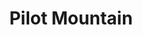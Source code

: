 ---
layout: product
product_id: 1491348783166
id: 1491348783166
title: Pilot Mountain
body_html: >-
  <p>Taken in Alberta during the summer of 2018.</p>

  <p>This towering peak loomed in the distance for a long while as we drove the winding highway from Revelstoke, BC to Banff, AB.</p>

  <p> </p>
vendor: Connell McCarthy
product_type: Photo Print
created_at: 2018-10-13T21:00:16-04:00
handle: pilot-mountain
updated_at: 2022-01-18T10:42:40-05:00
published_at: 2018-08-22T19:38:24-04:00
template_suffix: ""
status: active
published_scope: global
tags: Batch 02, forest, mountain, mountains, Print, Trees
admin_graphql_api_id: gid://shopify/Product/1491348783166
variants:
  - id: 39577157664830
    product_id: 1491348783166
    title: 8x10” / Full Colour
    price: "35.00"
    sku: CM-PP-B2-10-XXS-FC
    position: 1
    inventory_policy: deny
    compare_at_price: null
    fulfillment_service: manual
    inventory_management: null
    option1: 8x10”
    option2: Full Colour
    option3: null
    created_at: 2021-09-01T14:25:41-04:00
    updated_at: 2021-09-01T14:26:20-04:00
    taxable: true
    barcode: ""
    grams: 208
    image_id: 6203618000958
    weight: 0.208
    weight_unit: kg
    inventory_item_id: 41671598309438
    inventory_quantity: 0
    old_inventory_quantity: 0
    requires_shipping: true
    admin_graphql_api_id: gid://shopify/ProductVariant/39577157664830
  - id: 39577157697598
    product_id: 1491348783166
    title: 8x10” / Black & White
    price: "35.00"
    sku: CM-PP-B2-10-XXS-BW
    position: 2
    inventory_policy: deny
    compare_at_price: null
    fulfillment_service: manual
    inventory_management: null
    option1: 8x10”
    option2: Black & White
    option3: null
    created_at: 2021-09-01T14:25:41-04:00
    updated_at: 2021-09-01T14:26:20-04:00
    taxable: true
    barcode: ""
    grams: 208
    image_id: 6203617837118
    weight: 0.208
    weight_unit: kg
    inventory_item_id: 41671598342206
    inventory_quantity: 0
    old_inventory_quantity: 0
    requires_shipping: true
    admin_graphql_api_id: gid://shopify/ProductVariant/39577157697598
  - id: 39577157730366
    product_id: 1491348783166
    title: 8.5x11” / Full Colour
    price: "35.00"
    sku: CM-PP-B2-10-XS-FC
    position: 3
    inventory_policy: deny
    compare_at_price: null
    fulfillment_service: manual
    inventory_management: null
    option1: 8.5x11”
    option2: Full Colour
    option3: null
    created_at: 2021-09-01T14:25:41-04:00
    updated_at: 2021-09-01T14:26:20-04:00
    taxable: true
    barcode: ""
    grams: 208
    image_id: 6203618000958
    weight: 0.208
    weight_unit: kg
    inventory_item_id: 41671598374974
    inventory_quantity: 0
    old_inventory_quantity: 0
    requires_shipping: true
    admin_graphql_api_id: gid://shopify/ProductVariant/39577157730366
  - id: 39577157763134
    product_id: 1491348783166
    title: 8.5x11” / Black & White
    price: "35.00"
    sku: CM-PP-B2-10-XS-BW
    position: 4
    inventory_policy: deny
    compare_at_price: null
    fulfillment_service: manual
    inventory_management: null
    option1: 8.5x11”
    option2: Black & White
    option3: null
    created_at: 2021-09-01T14:25:41-04:00
    updated_at: 2021-09-01T14:26:20-04:00
    taxable: true
    barcode: ""
    grams: 208
    image_id: 6203617837118
    weight: 0.208
    weight_unit: kg
    inventory_item_id: 41671598407742
    inventory_quantity: 0
    old_inventory_quantity: 0
    requires_shipping: true
    admin_graphql_api_id: gid://shopify/ProductVariant/39577157763134
  - id: 39577157795902
    product_id: 1491348783166
    title: 13x19” / Full Colour
    price: "40.00"
    sku: CM-PP-B2-10-S-FC
    position: 5
    inventory_policy: deny
    compare_at_price: null
    fulfillment_service: manual
    inventory_management: null
    option1: 13x19”
    option2: Full Colour
    option3: null
    created_at: 2021-09-01T14:25:41-04:00
    updated_at: 2021-09-01T14:26:20-04:00
    taxable: true
    barcode: ""
    grams: 208
    image_id: 6203618000958
    weight: 0.208
    weight_unit: kg
    inventory_item_id: 41671598440510
    inventory_quantity: 0
    old_inventory_quantity: 0
    requires_shipping: true
    admin_graphql_api_id: gid://shopify/ProductVariant/39577157795902
  - id: 39577157828670
    product_id: 1491348783166
    title: 13x19” / Black & White
    price: "40.00"
    sku: CM-PP-B2-10-S-BW
    position: 6
    inventory_policy: deny
    compare_at_price: null
    fulfillment_service: manual
    inventory_management: null
    option1: 13x19”
    option2: Black & White
    option3: null
    created_at: 2021-09-01T14:25:41-04:00
    updated_at: 2021-09-01T14:26:20-04:00
    taxable: true
    barcode: ""
    grams: 208
    image_id: 6203617837118
    weight: 0.208
    weight_unit: kg
    inventory_item_id: 41671598473278
    inventory_quantity: 0
    old_inventory_quantity: 0
    requires_shipping: true
    admin_graphql_api_id: gid://shopify/ProductVariant/39577157828670
  - id: 39577157861438
    product_id: 1491348783166
    title: 16x20” / Full Colour
    price: "50.00"
    sku: CM-PP-B2-10-M-FC
    position: 7
    inventory_policy: deny
    compare_at_price: null
    fulfillment_service: manual
    inventory_management: null
    option1: 16x20”
    option2: Full Colour
    option3: null
    created_at: 2021-09-01T14:25:41-04:00
    updated_at: 2021-09-01T14:26:20-04:00
    taxable: true
    barcode: ""
    grams: 208
    image_id: 6203618000958
    weight: 0.208
    weight_unit: kg
    inventory_item_id: 41671598506046
    inventory_quantity: 0
    old_inventory_quantity: 0
    requires_shipping: true
    admin_graphql_api_id: gid://shopify/ProductVariant/39577157861438
  - id: 39577157894206
    product_id: 1491348783166
    title: 16x20” / Black & White
    price: "50.00"
    sku: CM-PP-B2-10-M-BW
    position: 8
    inventory_policy: deny
    compare_at_price: null
    fulfillment_service: manual
    inventory_management: null
    option1: 16x20”
    option2: Black & White
    option3: null
    created_at: 2021-09-01T14:25:41-04:00
    updated_at: 2021-09-01T14:26:20-04:00
    taxable: true
    barcode: ""
    grams: 208
    image_id: 6203617837118
    weight: 0.208
    weight_unit: kg
    inventory_item_id: 41671598538814
    inventory_quantity: 0
    old_inventory_quantity: 0
    requires_shipping: true
    admin_graphql_api_id: gid://shopify/ProductVariant/39577157894206
  - id: 39577157926974
    product_id: 1491348783166
    title: 20x24” / Full Colour
    price: "60.00"
    sku: CM-PP-B2-10-L-FC
    position: 9
    inventory_policy: deny
    compare_at_price: null
    fulfillment_service: manual
    inventory_management: null
    option1: 20x24”
    option2: Full Colour
    option3: null
    created_at: 2021-09-01T14:25:41-04:00
    updated_at: 2021-09-01T14:26:20-04:00
    taxable: true
    barcode: ""
    grams: 208
    image_id: 6203618000958
    weight: 0.208
    weight_unit: kg
    inventory_item_id: 41671598571582
    inventory_quantity: 0
    old_inventory_quantity: 0
    requires_shipping: true
    admin_graphql_api_id: gid://shopify/ProductVariant/39577157926974
  - id: 39577157959742
    product_id: 1491348783166
    title: 20x24” / Black & White
    price: "60.00"
    sku: CM-PP-B2-10-L-BW
    position: 10
    inventory_policy: deny
    compare_at_price: null
    fulfillment_service: manual
    inventory_management: null
    option1: 20x24”
    option2: Black & White
    option3: null
    created_at: 2021-09-01T14:25:41-04:00
    updated_at: 2021-09-01T14:26:20-04:00
    taxable: true
    barcode: ""
    grams: 208
    image_id: 6203617837118
    weight: 0.208
    weight_unit: kg
    inventory_item_id: 41671598604350
    inventory_quantity: 0
    old_inventory_quantity: 0
    requires_shipping: true
    admin_graphql_api_id: gid://shopify/ProductVariant/39577157959742
  - id: 39577157992510
    product_id: 1491348783166
    title: 20x30” / Full Colour
    price: "70.00"
    sku: CM-PP-B2-10-XL-FC
    position: 11
    inventory_policy: deny
    compare_at_price: null
    fulfillment_service: manual
    inventory_management: null
    option1: 20x30”
    option2: Full Colour
    option3: null
    created_at: 2021-09-01T14:25:41-04:00
    updated_at: 2021-09-01T14:26:20-04:00
    taxable: true
    barcode: ""
    grams: 208
    image_id: 6203618000958
    weight: 0.208
    weight_unit: kg
    inventory_item_id: 41671598637118
    inventory_quantity: 0
    old_inventory_quantity: 0
    requires_shipping: true
    admin_graphql_api_id: gid://shopify/ProductVariant/39577157992510
  - id: 39577158025278
    product_id: 1491348783166
    title: 20x30” / Black & White
    price: "70.00"
    sku: CM-PP-B2-10-XL-BW
    position: 12
    inventory_policy: deny
    compare_at_price: null
    fulfillment_service: manual
    inventory_management: null
    option1: 20x30”
    option2: Black & White
    option3: null
    created_at: 2021-09-01T14:25:41-04:00
    updated_at: 2021-09-01T14:26:20-04:00
    taxable: true
    barcode: ""
    grams: 208
    image_id: 6203617837118
    weight: 0.208
    weight_unit: kg
    inventory_item_id: 41671598669886
    inventory_quantity: 0
    old_inventory_quantity: 0
    requires_shipping: true
    admin_graphql_api_id: gid://shopify/ProductVariant/39577158025278
  - id: 39577158058046
    product_id: 1491348783166
    title: 24x36” / Full Colour
    price: "90.00"
    sku: CM-PP-B2-10-XXL-FC
    position: 13
    inventory_policy: deny
    compare_at_price: null
    fulfillment_service: manual
    inventory_management: null
    option1: 24x36”
    option2: Full Colour
    option3: null
    created_at: 2021-09-01T14:25:41-04:00
    updated_at: 2021-09-01T14:26:20-04:00
    taxable: true
    barcode: ""
    grams: 208
    image_id: 6203618000958
    weight: 0.208
    weight_unit: kg
    inventory_item_id: 41671598702654
    inventory_quantity: 0
    old_inventory_quantity: 0
    requires_shipping: true
    admin_graphql_api_id: gid://shopify/ProductVariant/39577158058046
  - id: 39577158090814
    product_id: 1491348783166
    title: 24x36” / Black & White
    price: "90.00"
    sku: CM-PP-B2-10-XXL-BW
    position: 14
    inventory_policy: deny
    compare_at_price: null
    fulfillment_service: manual
    inventory_management: null
    option1: 24x36”
    option2: Black & White
    option3: null
    created_at: 2021-09-01T14:25:41-04:00
    updated_at: 2021-09-01T14:26:20-04:00
    taxable: true
    barcode: ""
    grams: 208
    image_id: 6203617837118
    weight: 0.208
    weight_unit: kg
    inventory_item_id: 41671598735422
    inventory_quantity: 0
    old_inventory_quantity: 0
    requires_shipping: true
    admin_graphql_api_id: gid://shopify/ProductVariant/39577158090814
  - id: 39577158123582
    product_id: 1491348783166
    title: 30x40” / Full Colour
    price: "100.00"
    sku: CM-PP-B2-10-XXXL-FC
    position: 15
    inventory_policy: deny
    compare_at_price: null
    fulfillment_service: manual
    inventory_management: null
    option1: 30x40”
    option2: Full Colour
    option3: null
    created_at: 2021-09-01T14:25:41-04:00
    updated_at: 2021-09-01T14:26:20-04:00
    taxable: true
    barcode: ""
    grams: 208
    image_id: 6203618000958
    weight: 0.208
    weight_unit: kg
    inventory_item_id: 41671598768190
    inventory_quantity: 0
    old_inventory_quantity: 0
    requires_shipping: true
    admin_graphql_api_id: gid://shopify/ProductVariant/39577158123582
  - id: 39577158156350
    product_id: 1491348783166
    title: 30x40” / Black & White
    price: "100.00"
    sku: CM-PP-B2-10-XXXL-BW
    position: 16
    inventory_policy: deny
    compare_at_price: null
    fulfillment_service: manual
    inventory_management: null
    option1: 30x40”
    option2: Black & White
    option3: null
    created_at: 2021-09-01T14:25:41-04:00
    updated_at: 2021-09-01T14:26:20-04:00
    taxable: true
    barcode: ""
    grams: 208
    image_id: 6203617837118
    weight: 0.208
    weight_unit: kg
    inventory_item_id: 41671598800958
    inventory_quantity: 0
    old_inventory_quantity: 0
    requires_shipping: true
    admin_graphql_api_id: gid://shopify/ProductVariant/39577158156350
options:
  - id: 2045813260350
    product_id: 1491348783166
    name: Size
    position: 1
    values:
      - 8x10”
      - 8.5x11”
      - 13x19”
      - 16x20”
      - 20x24”
      - 20x30”
      - 24x36”
      - 30x40”
  - id: 8589993279550
    product_id: 1491348783166
    name: Color
    position: 2
    values:
      - Full Colour
      - Black & White
images:
  - id: 6203618000958
    product_id: 1491348783166
    position: 1
    created_at: 2019-03-05T11:04:14-05:00
    updated_at: 2019-10-20T18:44:17-04:00
    alt: null
    width: 1000
    height: 1500
    src: https://cdn.shopify.com/s/files/1/1624/2355/products/Print-Shot---Dark-Background-_Pilot-Mountain-2019.jpg?v=1571611457
    variant_ids:
      - 39577157664830
      - 39577157730366
      - 39577157795902
      - 39577157861438
      - 39577157926974
      - 39577157992510
      - 39577158058046
      - 39577158123582
    admin_graphql_api_id: gid://shopify/ProductImage/6203618000958
  - id: 6203617837118
    product_id: 1491348783166
    position: 2
    created_at: 2019-03-05T11:04:13-05:00
    updated_at: 2019-10-20T18:44:17-04:00
    alt: null
    width: 1000
    height: 1500
    src: https://cdn.shopify.com/s/files/1/1624/2355/products/Print-Shot---Dark-Background-_Pilot-Mountain-2019_-B_W.jpg?v=1571611457
    variant_ids:
      - 39577157697598
      - 39577157763134
      - 39577157828670
      - 39577157894206
      - 39577157959742
      - 39577158025278
      - 39577158090814
      - 39577158156350
    admin_graphql_api_id: gid://shopify/ProductImage/6203617837118
  - id: 28230232473662
    product_id: 1491348783166
    position: 3
    created_at: 2021-05-04T20:30:07-04:00
    updated_at: 2021-05-04T20:30:07-04:00
    alt: null
    width: 2000
    height: 1800
    src: https://cdn.shopify.com/s/files/1/1624/2355/products/PAR_02_0001_715fc9ac-6f80-46d0-bf8f-fce79d428ecc.png?v=1620174607
    variant_ids: []
    admin_graphql_api_id: gid://shopify/ProductImage/28230232473662
image:
  id: 6203618000958
  product_id: 1491348783166
  position: 1
  created_at: 2019-03-05T11:04:14-05:00
  updated_at: 2019-10-20T18:44:17-04:00
  alt: null
  width: 1000
  height: 1500
  src: https://cdn.shopify.com/s/files/1/1624/2355/products/Print-Shot---Dark-Background-_Pilot-Mountain-2019.jpg?v=1571611457
  variant_ids:
    - 39577157664830
    - 39577157730366
    - 39577157795902
    - 39577157861438
    - 39577157926974
    - 39577157992510
    - 39577158058046
    - 39577158123582
  admin_graphql_api_id: gid://shopify/ProductImage/6203618000958

---